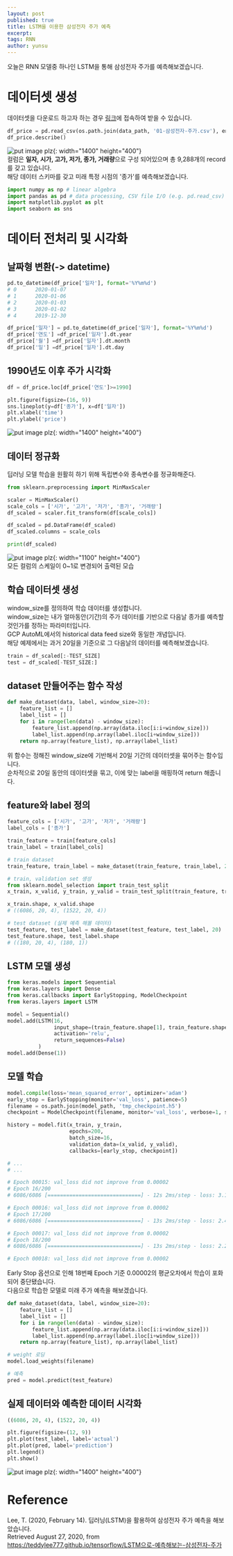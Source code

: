 ```yaml
---
layout: post
published: true
title: LSTM을 이용한 삼성전자 주가 예측
excerpt:
tags: RNN
author: yunsu
---
```

  
  
오늘은 RNN 모델중 하나인 LSTM을 통해 삼성전자 주가를 예측해보겠습니다.  
# 데이터셋 생성  
데이터셋을 다운로드 하고자 하는 경우 [링크](http://bit.ly/2SJUtyY)에 접속하여 받을 수 있습니다.  
```python  
df_price = pd.read_csv(os.path.join(data_path, '01-삼성전자-주가.csv'), encoding='utf8')
df_price.describe()
```
![put image plz](/assets/img/yunsu/rnn4.png){: width="1400" height="400"}  
컬럼은 **일자, 시가, 고가, 저가, 종가, 거래량**으로 구성 되어있으며 총 9,288개의 record를 갖고 있습니다.  
해당 데이터 스키마를 갖고 미래 특정 시점의 '종가'를 예측해보겠습니다.  
```python  
import numpy as np # linear algebra  
import pandas as pd # data processing, CSV file I/O (e.g. pd.read_csv)  
import matplotlib.pyplot as plt  
import seaborn as sns  
```  
# 데이터 전처리 및 시각화  
## 날짜형 변환(-> datetime)
```python  
pd.to_datetime(df_price['일자'], format='%Y%m%d')
# 0      2020-01-07
# 1      2020-01-06
# 2      2020-01-03
# 3      2020-01-02
# 4      2019-12-30

df_price['일자'] = pd.to_datetime(df_price['일자'], format='%Y%m%d')
df_price['연도'] =df_price['일자'].dt.year
df_price['월'] =df_price['일자'].dt.month
df_price['일'] =df_price['일자'].dt.day
```  
## 1990년도 이후 주가 시각화
```python  
df = df_price.loc[df_price['연도']>=1990]

plt.figure(figsize=(16, 9))
sns.lineplot(y=df['종가'], x=df['일자'])
plt.xlabel('time')
plt.ylabel('price')
```  
![put image plz](/assets/img/yunsu/rnn5.png){: width="1400" height="400"}  
## 데이터 정규화  
딥러닝 모델 학습을 원활히 하기 위해 독립변수와 종속변수를 정규화해준다.  
```python  
from sklearn.preprocessing import MinMaxScaler

scaler = MinMaxScaler()
scale_cols = ['시가', '고가', '저가', '종가', '거래량']
df_scaled = scaler.fit_transform(df[scale_cols])

df_scaled = pd.DataFrame(df_scaled)
df_scaled.columns = scale_cols

print(df_scaled)
```  
![put image plz](/assets/img/yunsu/rnn6.png){: width="1100" height="400"}  
모든 컬럼의 스케일이 0~1로 변경되어 출력된 모습  
## 학습 데이터셋 생성  
window_size를 정의하여 학습 데이터를 생성합니다.  
window_size는 내가 얼마동안(기간)의 주가 데이터를 기반으로 다음날 종가를 예측할 것인가를 정하는 파라미터입니다.  
GCP AutoML에서의 historical data feed size와 동일한 개념입니다.  
해당 예제에서는 과거 20일을 기준으로 그 다음날의 데이터를 예측해보겠습니다.  
```python  
train = df_scaled[:-TEST_SIZE]
test = df_scaled[-TEST_SIZE:]
```   
## dataset 만들어주는 함수 작성
```python  
def make_dataset(data, label, window_size=20):
    feature_list = []
    label_list = []
    for i in range(len(data) - window_size):
        feature_list.append(np.array(data.iloc[i:i+window_size]))
        label_list.append(np.array(label.iloc[i+window_size]))
    return np.array(feature_list), np.array(label_list)
```  
위 함수는 정해진 window_size에 기반해서 20일 기간의 데이터셋을 묶어주는 함수입니다.  
순차적으로 20일 동안의 데이터셋을 묶고, 이에 맞는 label을 매핑하여 return 해줍니다.  
## feature와 label 정의
```python  
feature_cols = ['시가', '고가', '저가', '거래량']
label_cols = ['종가']

train_feature = train[feature_cols]
train_label = train[label_cols]

# train dataset
train_feature, train_label = make_dataset(train_feature, train_label, 20)

# train, validation set 생성
from sklearn.model_selection import train_test_split
x_train, x_valid, y_train, y_valid = train_test_split(train_feature, train_label, test_size=0.2)

x_train.shape, x_valid.shape
# ((6086, 20, 4), (1522, 20, 4))

# test dataset (실제 예측 해볼 데이터)
test_feature, test_label = make_dataset(test_feature, test_label, 20)
test_feature.shape, test_label.shape
# ((180, 20, 4), (180, 1))
```  
## LSTM 모델 생성
```python  
from keras.models import Sequential
from keras.layers import Dense
from keras.callbacks import EarlyStopping, ModelCheckpoint
from keras.layers import LSTM

model = Sequential()
model.add(LSTM(16, 
               input_shape=(train_feature.shape[1], train_feature.shape[2]), 
               activation='relu', 
               return_sequences=False)
          )
model.add(Dense(1))
```  
## 모델 학습
```python  
model.compile(loss='mean_squared_error', optimizer='adam')
early_stop = EarlyStopping(monitor='val_loss', patience=5)
filename = os.path.join(model_path, 'tmp_checkpoint.h5')
checkpoint = ModelCheckpoint(filename, monitor='val_loss', verbose=1, save_best_only=True, mode='auto')

history = model.fit(x_train, y_train, 
                    epochs=200, 
                    batch_size=16,
                    validation_data=(x_valid, y_valid), 
                    callbacks=[early_stop, checkpoint])

# ...
# ...

# Epoch 00015: val_loss did not improve from 0.00002
# Epoch 16/200
# 6086/6086 [==============================] - 12s 2ms/step - loss: 3.1661e-05 - val_loss: 4.1063e-05

# Epoch 00016: val_loss did not improve from 0.00002
# Epoch 17/200
# 6086/6086 [==============================] - 13s 2ms/step - loss: 2.4644e-05 - val_loss: 4.0085e-05

# Epoch 00017: val_loss did not improve from 0.00002
# Epoch 18/200
# 6086/6086 [==============================] - 13s 2ms/step - loss: 2.2936e-05 - val_loss: 2.4692e-05

# Epoch 00018: val_loss did not improve from 0.00002
```  
Early Stop 옵션으로 인해 18번째 Epoch 기준 0.00002의 평균오차에서 학습이 포화되어 중단됐습니다.  
다음으로 학습한 모델로 미래 주가 예측을 해보겠습니다.  
```python  
def make_dataset(data, label, window_size=20):
    feature_list = []
    label_list = []
    for i in range(len(data) - window_size):
        feature_list.append(np.array(data.iloc[i:i+window_size]))
        label_list.append(np.array(label.iloc[i+window_size]))
    return np.array(feature_list), np.array(label_list)
```   
```python  
# weight 로딩
model.load_weights(filename)

# 예측
pred = model.predict(test_feature)
```  
## 실제 데이터와 예측한 데이터 시각화  
```python  
((6086, 20, 4), (1522, 20, 4))
```   
```python  
plt.figure(figsize=(12, 9))
plt.plot(test_label, label='actual')
plt.plot(pred, label='prediction')
plt.legend()
plt.show()
```  
![put image plz](/assets/img/yunsu/rnn7.png){: width="1400" height="400"}  

# Reference  
Lee, T. (2020, February 14). 딥러닝(LSTM)을 활용하여 삼성전자 주가 예측을 해보았습니다.  
Retrieved August 27, 2020, from https://teddylee777.github.io/tensorflow/LSTM으로-예측해보는-삼성전자-주가  